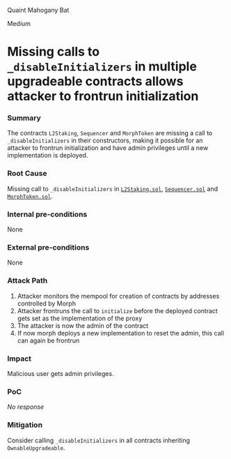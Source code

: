 Quaint Mahogany Bat

Medium

# Missing calls to `_disableInitializers` in multiple upgradeable contracts allows attacker to frontrun initialization

### Summary

The contracts `L2Staking`, `Sequencer` and `MorphToken` are missing a call to `_disableInitializers` in their constructors, making it possible for an attacker to frontrun initialization and have admin privileges until a new implementation is deployed.


### Root Cause

Missing call to `_disableInitializers` in [`L2Staking.sol`](https://github.com/sherlock-audit/2024-08-morphl2/blob/98e0ec4c5bbd0b28f3d3a9e9159d1184bc45b38d/morph/contracts/contracts/l2/staking/L2Staking.sol#L103-L107), [`Sequencer.sol`](https://github.com/sherlock-audit/2024-08-morphl2/blob/98e0ec4c5bbd0b28f3d3a9e9159d1184bc45b38d/morph/contracts/contracts/l2/staking/Sequencer.sol#L51-L53) and [`MorphToken.sol`](https://github.com/sherlock-audit/2024-08-morphl2/blob/98e0ec4c5bbd0b28f3d3a9e9159d1184bc45b38d/morph/contracts/contracts/l2/system/MorphToken.sol#L71-L75).


### Internal pre-conditions

None

### External pre-conditions

None

### Attack Path

1) Attacker monitors the mempool for creation of contracts by addresses controlled by Morph
2) Attacker frontruns the call to `initialize` before the deployed contract gets set as the implementation of the proxy
3) The attacker is now the admin of the contract
4) If now morph deploys a new implementation to reset the admin, this call can again be frontrun


### Impact

Malicious user gets admin privileges.

### PoC

_No response_

### Mitigation

Consider calling `_disableInitializers` in all contracts inheriting `OwnableUpgradeable`.
